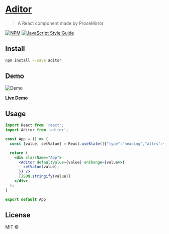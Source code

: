 # [Aditor](https://yachelee.github.io/Aditor)

> A React component made by ProseMirror

[![NPM](https://img.shields.io/npm/v/Aditor.svg)](https://www.npmjs.com/package/aditor) [![JavaScript Style Guide](https://img.shields.io/badge/code_style-standard-brightgreen.svg)](https://standardjs.com)

## Install

```bash
npm install --save aditor

```

## Demo

![Demo](https://yachelee.github.io/Aditor/demo.png)

[**Live Demo**](https://yachelee.github.io/Aditor)

## Usage

```jsx
import React from 'react';
import Aditor from 'aditor';

const App = () => {
  const [value, setValue] = React.useState([{"type":"heading","attrs":{"level":1},"content":[{"type":"text","text":"Heading1"}]},{"type":"heading","attrs":{"level":2},"content":[{"type":"text","text":"Heading2"}]},{"type":"heading","attrs":{"level":3},"content":[{"type":"text","text":"Heading3"}]},{"type":"heading","attrs":{"level":4},"content":[{"type":"text","text":"Heading4"}]},{"type":"heading","attrs":{"level":5},"content":[{"type":"text","text":"Heading5"}]},{"type":"heading","attrs":{"level":6},"content":[{"type":"text","text":"Heading6"}]},{"type":"paragraph","content":[{"type":"text","text":"Normal Text"}]},{"type":"paragraph","content":[{"type":"text","marks":[{"type":"strong"}],"text":"Bold"}]},{"type":"paragraph","content":[{"type":"text","marks":[{"type":"em"}],"text":"Italic"}]},{"type":"paragraph","content":[{"type":"text","marks":[{"type":"u"}],"text":"Underline"}]},{"type":"paragraph","content":[{"type":"text","marks":[{"type":"del"}],"text":"StrikeThrough"}]},{"type":"paragraph","content":[{"type":"text","marks":[{"type":"textColor","attrs":{"color":"#f44e3b"}}],"text":"Red"}]},{"type":"paragraph","content":[{"type":"text","marks":[{"type":"link","attrs":{"href":"https://www.google.com.tw","title":null}}],"text":"Link"}]},{"type":"heading","attrs":{"level":1},"content":[{"type":"text","marks":[{"type":"link","attrs":{"href":"https://www.google.com.tw","title":null}},{"type":"strong"},{"type":"em"},{"type":"u"},{"type":"del"},{"type":"textColor","attrs":{"color":"#f44e3b"}}],"text":"All combined"}]}]);

  return (
    <div className="App">
      <Aditor defaultValue={value} onChange={value=>{
        setValue(value);
      }} />
      {JSON.stringify(value)}
    </div>
  );
}

export default App
```

## License

MIT © [](https://github.com/)
